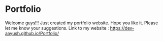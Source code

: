 # Portfolio
Welcome guys!!! Just created my portfolio website. 
Hope you like it. Please let me know your suggestions.
Link to my website : https://dev-aayush.github.io/Portfolio/
